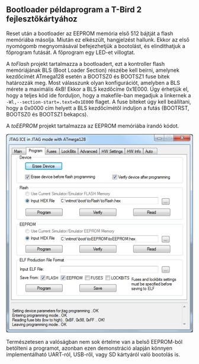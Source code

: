 ## Bootloader példaprogram a T-Bird 2 fejlesztőkártyához

Reset után a bootloader az EEPROM memória első 512 bájtját a flash memóriába másolja. Miután ez elkészült, hangjelzést hallunk. Ekkor az első nyomógomb megnyomásával befejezhetjük a bootolást, és elindíthatjuk a főprogram futását. A főprogram egy LED-et villogtat.

A *toFlash* projekt tartalmazza a bootloadert, ezt a kontroller flash memóriájának BLS (Boot Loader Section) részébe kell beírni, amelynek kezdőcímét ATmega128 esetén a BOOTSZ0 és BOOTSZ1 fuse bitek határozzák meg. Most válasszunk olyan konfigurációt, amelyben a BLS mérete a maximális 4kB! Ekkor a BLS kezdőcíme 0x1E000. Úgy érhetjük el, hogy a teljes kód ide forduljon, hogy a makefile-ban megadjuk a linkernek a `-Wl,--section-start=.text=0x1E000` flaget. A fuse biteket úgy kell beállítani, hogy a 0x0000 cím helyett a BLS kezdőcímétől induljon a futás (BOOTRST, BOOTSZ0 és BOOTSZ1 bekapcs).

A *toEEPROM* projekt tartalmazza az EEPROM memóriába írandó kódot.

![programozás](https://github.com/bvarga92/mcu/raw/main/avr_bootloader/program.png)
	
Természetesen a valóságban nem sok értelme van a belső EEPROM-ból betölteni a programot, azonban ezen demonstráció alapján könnyen implementálható UART-ról, USB-ről, vagy SD kártyáról való bootolás is.
